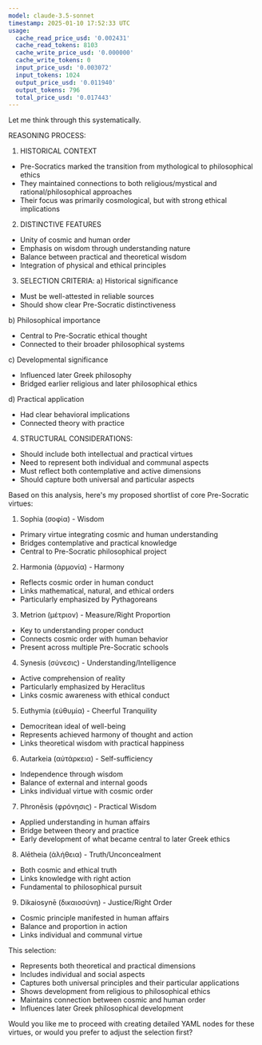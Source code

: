 ```yaml
---
model: claude-3.5-sonnet
timestamp: 2025-01-10 17:52:33 UTC
usage:
  cache_read_price_usd: '0.002431'
  cache_read_tokens: 8103
  cache_write_price_usd: '0.000000'
  cache_write_tokens: 0
  input_price_usd: '0.003072'
  input_tokens: 1024
  output_price_usd: '0.011940'
  output_tokens: 796
  total_price_usd: '0.017443'
---
```


Let me think through this systematically.

REASONING PROCESS:

1. HISTORICAL CONTEXT
- Pre-Socratics marked the transition from mythological to philosophical ethics
- They maintained connections to both religious/mystical and rational/philosophical approaches
- Their focus was primarily cosmological, but with strong ethical implications

2. DISTINCTIVE FEATURES
- Unity of cosmic and human order
- Emphasis on wisdom through understanding nature
- Balance between practical and theoretical wisdom
- Integration of physical and ethical principles

3. SELECTION CRITERIA:
a) Historical significance
- Must be well-attested in reliable sources
- Should show clear Pre-Socratic distinctiveness

b) Philosophical importance
- Central to Pre-Socratic ethical thought
- Connected to their broader philosophical systems

c) Developmental significance
- Influenced later Greek philosophy
- Bridged earlier religious and later philosophical ethics

d) Practical application
- Had clear behavioral implications
- Connected theory with practice

4. STRUCTURAL CONSIDERATIONS:
- Should include both intellectual and practical virtues
- Need to represent both individual and communal aspects
- Must reflect both contemplative and active dimensions
- Should capture both universal and particular aspects

Based on this analysis, here's my proposed shortlist of core Pre-Socratic virtues:

1. Sophia (σοφία) - Wisdom
- Primary virtue integrating cosmic and human understanding
- Bridges contemplative and practical knowledge
- Central to Pre-Socratic philosophical project

2. Harmonia (ἁρμονία) - Harmony
- Reflects cosmic order in human conduct
- Links mathematical, natural, and ethical orders
- Particularly emphasized by Pythagoreans

3. Metrion (μέτριον) - Measure/Right Proportion
- Key to understanding proper conduct
- Connects cosmic order with human behavior
- Present across multiple Pre-Socratic schools

4. Synesis (σύνεσις) - Understanding/Intelligence
- Active comprehension of reality
- Particularly emphasized by Heraclitus
- Links cosmic awareness with ethical conduct

5. Euthymia (εὐθυμία) - Cheerful Tranquility
- Democritean ideal of well-being
- Represents achieved harmony of thought and action
- Links theoretical wisdom with practical happiness

6. Autarkeia (αὐτάρκεια) - Self-sufficiency
- Independence through wisdom
- Balance of external and internal goods
- Links individual virtue with cosmic order

7. Phronēsis (φρόνησις) - Practical Wisdom
- Applied understanding in human affairs
- Bridge between theory and practice
- Early development of what became central to later Greek ethics

8. Alētheia (ἀλήθεια) - Truth/Unconcealment
- Both cosmic and ethical truth
- Links knowledge with right action
- Fundamental to philosophical pursuit

9. Dikaiosynē (δικαιοσύνη) - Justice/Right Order
- Cosmic principle manifested in human affairs
- Balance and proportion in action
- Links individual and communal virtue

This selection:
- Represents both theoretical and practical dimensions
- Includes individual and social aspects
- Captures both universal principles and their particular applications
- Shows development from religious to philosophical ethics
- Maintains connection between cosmic and human order
- Influences later Greek philosophical development

Would you like me to proceed with creating detailed YAML nodes for these virtues, or would you prefer to adjust the selection first?